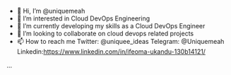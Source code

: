 - 👋 Hi, I’m @uniquemeah
- 👀 I’m interested in Cloud DevOps Engineering
- 🌱 I’m currently developing my skills as a Cloud DevOps Engineer
- 💞️ I’m looking to collaborate on cloud devops related projects
- 📫 How to reach me Twitter: @uniquee_ideas Telegram: @Uniquemeah Linkedin:https://www.linkedin.com/in/ifeoma-ukandu-130b14121/

...

<!---
uniquemeah/uniquemeah is a ✨ special ✨ repository because its `README.md` (this file) appears on your GitHub profile.
You can click the Preview link to take a look at your changes.
--->
